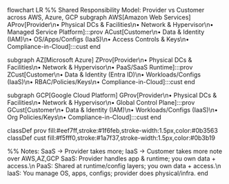 flowchart LR
  %% Shared Responsibility Model: Provider vs Customer across AWS, Azure, GCP
  subgraph AWS[Amazon Web Services]
    AProv[Provider\n• Physical DCs & Facilities\n• Network & Hypervisor\n• Managed Service Platform]:::prov
    ACust[Customer\n• Data & Identity (IAM)\n• OS/Apps/Configs (IaaS)\n• Access Controls & Keys\n• Compliance-in-Cloud]:::cust
  end

  subgraph AZ[Microsoft Azure]
    ZProv[Provider\n• Physical DCs & Facilities\n• Network & Hypervisor\n• PaaS/SaaS Runtime]:::prov
    ZCust[Customer\n• Data & Identity (Entra ID)\n• Workloads/Configs (IaaS)\n• RBAC/Policies/Keys\n• Compliance-in-Cloud]:::cust
  end

  subgraph GCP[Google Cloud Platform]
    GProv[Provider\n• Physical DCs & Facilities\n• Network & Hypervisor\n• Global Control Plane]:::prov
    GCust[Customer\n• Data & Identity (IAM)\n• Workloads/Configs (IaaS)\n• Org Policies/Keys\n• Compliance-in-Cloud]:::cust
  end

  classDef prov fill:#eef7ff,stroke:#1f6feb,stroke-width:1.5px,color:#0b3563
  classDef cust fill:#f5fff0,stroke:#1a7f37,stroke-width:1.5px,color:#0b3b19

  %% Notes: SaaS -> Provider takes more; IaaS -> Customer takes more
  note over AWS,AZ,GCP
    SaaS: Provider handles app & runtime; you own data + access.\n
    PaaS: Shared at runtime/config layers; you own data + access.\n
    IaaS: You manage OS, apps, configs; provider does physical/infra.
  end
